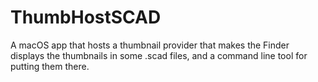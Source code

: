 # ThumbHostSCAD
A macOS app that hosts a thumbnail provider that makes the Finder displays the thumbnails in some .scad files, and a command line tool for putting them there.

